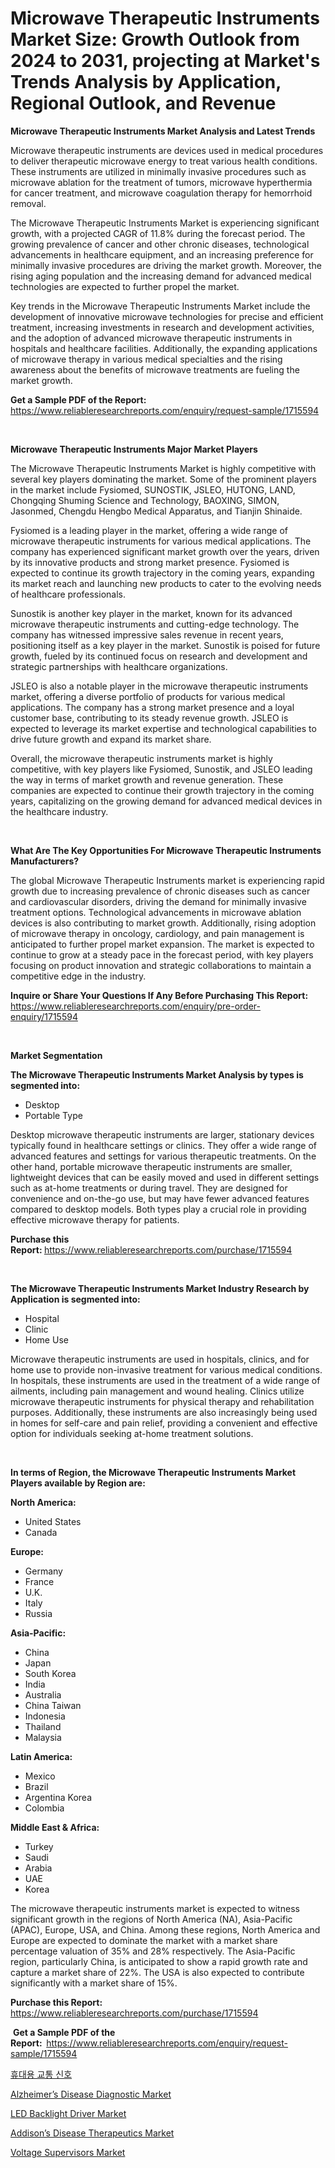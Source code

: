 <p><h1>Microwave Therapeutic Instruments Market Size: Growth Outlook from 2024 to 2031, projecting at Market's Trends Analysis by Application, Regional Outlook, and Revenue</h1></p><p><strong>Microwave Therapeutic Instruments Market Analysis and Latest Trends</strong></p>
<p><p>Microwave therapeutic instruments are devices used in medical procedures to deliver therapeutic microwave energy to treat various health conditions. These instruments are utilized in minimally invasive procedures such as microwave ablation for the treatment of tumors, microwave hyperthermia for cancer treatment, and microwave coagulation therapy for hemorrhoid removal.</p><p>The Microwave Therapeutic Instruments Market is experiencing significant growth, with a projected CAGR of 11.8% during the forecast period. The growing prevalence of cancer and other chronic diseases, technological advancements in healthcare equipment, and an increasing preference for minimally invasive procedures are driving the market growth. Moreover, the rising aging population and the increasing demand for advanced medical technologies are expected to further propel the market.</p><p>Key trends in the Microwave Therapeutic Instruments Market include the development of innovative microwave technologies for precise and efficient treatment, increasing investments in research and development activities, and the adoption of advanced microwave therapeutic instruments in hospitals and healthcare facilities. Additionally, the expanding applications of microwave therapy in various medical specialties and the rising awareness about the benefits of microwave treatments are fueling the market growth.</p></p>
<p><strong>Get a Sample PDF of the Report:&nbsp;</strong> <a href="https://www.reliableresearchreports.com/enquiry/request-sample/1715594">https://www.reliableresearchreports.com/enquiry/request-sample/1715594</a></p>
<p>&nbsp;</p>
<p><strong>Microwave Therapeutic Instruments Major Market Players</strong></p>
<p><p>The Microwave Therapeutic Instruments Market is highly competitive with several key players dominating the market. Some of the prominent players in the market include Fysiomed, SUNOSTIK, JSLEO, HUTONG, LAND, Chongqing Shuming Science and Technology, BAOXING, SIMON, Jasonmed, Chengdu Hengbo Medical Apparatus, and Tianjin Shinaide.</p><p>Fysiomed is a leading player in the market, offering a wide range of microwave therapeutic instruments for various medical applications. The company has experienced significant market growth over the years, driven by its innovative products and strong market presence. Fysiomed is expected to continue its growth trajectory in the coming years, expanding its market reach and launching new products to cater to the evolving needs of healthcare professionals.</p><p>Sunostik is another key player in the market, known for its advanced microwave therapeutic instruments and cutting-edge technology. The company has witnessed impressive sales revenue in recent years, positioning itself as a key player in the market. Sunostik is poised for future growth, fueled by its continued focus on research and development and strategic partnerships with healthcare organizations.</p><p>JSLEO is also a notable player in the microwave therapeutic instruments market, offering a diverse portfolio of products for various medical applications. The company has a strong market presence and a loyal customer base, contributing to its steady revenue growth. JSLEO is expected to leverage its market expertise and technological capabilities to drive future growth and expand its market share.</p><p>Overall, the microwave therapeutic instruments market is highly competitive, with key players like Fysiomed, Sunostik, and JSLEO leading the way in terms of market growth and revenue generation. These companies are expected to continue their growth trajectory in the coming years, capitalizing on the growing demand for advanced medical devices in the healthcare industry.</p></p>
<p>&nbsp;</p>
<p><strong>What Are The Key Opportunities For Microwave Therapeutic Instruments Manufacturers?</strong></p>
<p><p>The global Microwave Therapeutic Instruments market is experiencing rapid growth due to increasing prevalence of chronic diseases such as cancer and cardiovascular disorders, driving the demand for minimally invasive treatment options. Technological advancements in microwave ablation devices is also contributing to market growth. Additionally, rising adoption of microwave therapy in oncology, cardiology, and pain management is anticipated to further propel market expansion. The market is expected to continue to grow at a steady pace in the forecast period, with key players focusing on product innovation and strategic collaborations to maintain a competitive edge in the industry.</p></p>
<p><strong>Inquire or Share Your Questions If Any Before Purchasing This Report:</strong> <a href="https://www.reliableresearchreports.com/enquiry/pre-order-enquiry/1715594">https://www.reliableresearchreports.com/enquiry/pre-order-enquiry/1715594</a></p>
<p>&nbsp;</p>
<p><strong>Market Segmentation</strong></p>
<p><strong>The Microwave Therapeutic Instruments Market Analysis by types is segmented into:</strong></p>
<p><ul><li>Desktop</li><li>Portable Type</li></ul></p>
<p><p>Desktop microwave therapeutic instruments are larger, stationary devices typically found in healthcare settings or clinics. They offer a wide range of advanced features and settings for various therapeutic treatments. On the other hand, portable microwave therapeutic instruments are smaller, lightweight devices that can be easily moved and used in different settings such as at-home treatments or during travel. They are designed for convenience and on-the-go use, but may have fewer advanced features compared to desktop models. Both types play a crucial role in providing effective microwave therapy for patients.</p></p>
<p><strong>Purchase this Report:&nbsp;</strong><a href="https://www.reliableresearchreports.com/purchase/1715594">https://www.reliableresearchreports.com/purchase/1715594</a></p>
<p>&nbsp;</p>
<p><strong>The Microwave Therapeutic Instruments Market Industry Research by Application is segmented into:</strong></p>
<p><ul><li>Hospital</li><li>Clinic</li><li>Home Use</li></ul></p>
<p><p>Microwave therapeutic instruments are used in hospitals, clinics, and for home use to provide non-invasive treatment for various medical conditions. In hospitals, these instruments are used in the treatment of a wide range of ailments, including pain management and wound healing. Clinics utilize microwave therapeutic instruments for physical therapy and rehabilitation purposes. Additionally, these instruments are also increasingly being used in homes for self-care and pain relief, providing a convenient and effective option for individuals seeking at-home treatment solutions.</p></p>
<p>&nbsp;</p>
<p><strong>In terms of Region, the Microwave Therapeutic Instruments Market Players available by Region are:</strong></p>
<p>
    <p> <strong> North America: </strong>
        <ul>
            <li>United States</li>
            <li>Canada</li>
        </ul>
        </p> 
    <p> <strong> Europe: </strong>
        <ul>
            <li>Germany</li>
            <li>France</li>
            <li>U.K.</li>
            <li>Italy</li>
            <li>Russia</li>
        </ul>
        </p> 
    <p> <strong> Asia-Pacific: </strong>
        <ul>
            <li>China</li>
            <li>Japan</li>
            <li>South Korea</li>
            <li>India</li>
            <li>Australia</li>
            <li>China Taiwan</li>
            <li>Indonesia</li>
            <li>Thailand</li>
            <li>Malaysia</li>
        </ul>
        </p> 
    <p> <strong> Latin America: </strong>
        <ul>
            <li>Mexico</li>
            <li>Brazil</li>
            <li>Argentina Korea</li>
            <li>Colombia</li>
        </ul>
        </p> 
    <p> <strong> Middle East & Africa: </strong>
        <ul>
            <li>Turkey</li>
            <li>Saudi</li>
            <li>Arabia</li>
            <li>UAE</li>
            <li>Korea</li>
        </ul>
    </p>
    </p>
<p><p>The microwave therapeutic instruments market is expected to witness significant growth in the regions of North America (NA), Asia-Pacific (APAC), Europe, USA, and China. Among these regions, North America and Europe are expected to dominate the market with a market share percentage valuation of 35% and 28% respectively. The Asia-Pacific region, particularly China, is anticipated to show a rapid growth rate and capture a market share of 22%. The USA is also expected to contribute significantly with a market share of 15%.</p></p>
<p><strong>Purchase this Report: </strong><a href="https://www.reliableresearchreports.com/purchase/1715594">https://www.reliableresearchreports.com/purchase/1715594</a></p>
<p>&nbsp;<strong>Get a Sample PDF of the Report:&nbsp;&nbsp;</strong><a href="https://www.reliableresearchreports.com/enquiry/request-sample/1715594">https://www.reliableresearchreports.com/enquiry/request-sample/1715594</a></p>
<p><strong></strong></p>
<p><p><a href="https://medium.com/@frankpeters35/%ED%9C%B4%EB%8C%80%EC%9A%A9-%EA%B5%90%ED%86%B5%EC%8B%A0%ED%98%B8-%EC%8B%9C%EC%9E%A5-%EA%B7%9C%EB%AA%A8-%EB%B0%8F-%EC%8B%9C%EC%9E%A5-%EB%8F%99%ED%96%A5-%EC%B4%9D-%EC%82%B0%EC%97%85-%EA%B0%9C%EC%9A%94-2024%EB%85%84%EB%B6%80%ED%84%B0-2031%EB%85%84%EA%B9%8C%EC%A7%80-c273355f4d77">휴대용 교통 신호</a></p><p><a href="https://iodized-pantydraco-05c.notion.site/Alzheimer-s-Disease-Diagnostic-Market-Size-and-Examines-its-Market-Scope-with-a-Primary-Focus-on-G-5b103080f4b942f9ab3601888053c74a">Alzheimer’s Disease Diagnostic Market</a></p><p><a href="https://view.publitas.com/reportprime-1/led-backlight-driver-market-centers-on-aspects-such-as-market-growth-market-share-market-opportunity-and-projected-forecasts-spanning-from-2024-to-2031/">LED Backlight Driver Market</a></p><p><a href="https://zircon-bluebell-299.notion.site/Addison-s-Disease-Therapeutics-Market-Research-Report-Unlocks-Analysis-on-the-Market-Financial-Statu-0691732c330a4cbf9cc2f2709944a626">Addison’s Disease Therapeutics Market</a></p><p><a href="https://view.publitas.com/reportprime-1/voltage-supervisors-market-size-market-trends-and-growth-outlook-forecasted-for-period-from-2024-to-2031/">Voltage Supervisors Market</a></p></p>